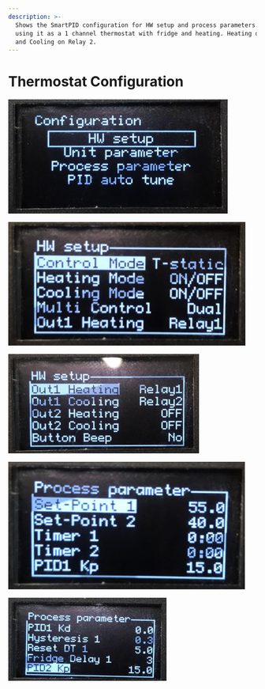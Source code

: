 ```yaml
---
description: >-
  Shows the SmartPID configuration for HW setup and process parameters when
  using it as a 1 channel thermostat with fridge and heating. Heating on Relay 1
  and Cooling on Relay 2.
---
```


# Thermostat Configuration

![](../../.gitbook/assets/image%20%2825%29.png)

![](../../.gitbook/assets/image%20%2857%29.png)

![](../../.gitbook/assets/image%20%2860%29.png)

![](../../.gitbook/assets/image%20%2810%29.png)

![](../../.gitbook/assets/image%20%2856%29.png)




